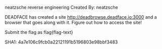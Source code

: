 neatzsche reverse engineering
Created By: neatzsche

DEADFACE has created a site http://deadbrowse.deadface.io:3000 and a browser that goes along with it. Figure out how to access the site!

Submit the flag as flag{flag-text}

SHA1: 4a7e106c9fcb0a22121191b5196803e98bbf3483
